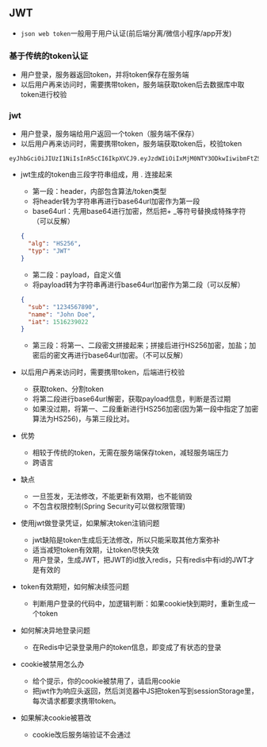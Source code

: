 ## JWT

- `json web token`一般用于用户认证(前后端分离/微信小程序/app开发)

### 基于传统的token认证

- 用户登录，服务器返回token，并将token保存在服务端
- 以后用户再来访问时，需要携带token，服务端获取token后去数据库中取token进行校验

### jwt

- 用户登录，服务端给用户返回一个token（服务端不保存）
- 以后用户再来访问时，需要携带token，服务端获取token后，校验token

```
eyJhbGciOiJIUzI1NiIsInR5cCI6IkpXVCJ9.eyJzdWIiOiIxMjM0NTY3ODkwIiwibmFtZSI6IkpvaG4gRG9lIiwiaWF0IjoxNTE2MjM5MDIyfQ.SflKxwRJSMeKKF2QT4fwpMeJf36POk6yJV_adQssw5c
```

- jwt生成的token由三段字符串组成，用 . 连接起来

  - 第一段：header，内部包含算法/token类型
  - 将header转为字符串再进行base64url加密作为第一段
  - base64url：先用base64进行加密，然后把+ _等符号替换成特殊字符（可以反解）

  ```json
  {
    "alg": "HS256",
    "typ": "JWT"
  }
  ```

  - 第二段：payload，自定义值
  - 将payload转为字符串再进行base64url加密作为第二段（可以反解）

  ```json
  {
    "sub": "1234567890",
    "name": "John Doe",
    "iat": 1516239022
  }
  ```

  - 第三段：将第一、二段密文拼接起来；拼接后进行HS256加密，加盐；加密后的密文再进行base64url加密。（不可以反解）

- 以后用户再来访问时，需要携带token，后端进行校验
  - 获取token、分割token
  - 将第二段进行base64url解密，获取payload信息，判断是否过期
  - 如果没过期，将第一、二段重新进行HS256加密(因为第一段中指定了加密算法为HS256)，与第三段比对。

- 优势
  - 相较于传统的token，无需在服务端保存token，减轻服务端压力
  - 跨语言
- 缺点
  - 一旦签发，无法修改，不能更新有效期，也不能销毁
  - 不包含权限控制(Spring Security可以做权限管理)

- 使用jwt做登录凭证，如果解决token注销问题
  - jwt缺陷是token生成后无法修改，所以只能采取其他方案弥补
  - 适当减短token有效期，让token尽快失效
  - 用户登录，生成JWT，把JWT的id放入redis，只有redis中有id的JWT才是有效的
- token有效期短，如何解决续签问题
  - 判断用户登录的代码中，加逻辑判断：如果cookie快到期时，重新生成一个token
- 如何解决异地登录问题
  - 在Redis中记录登录用户的token信息，即变成了有状态的登录
- cookie被禁用怎么办
  - 给个提示，你的cookie被禁用了，请启用cookie
  - 把jwt作为响应头返回，然后浏览器中JS把token写到sessionStorage里，每次请求都要求携带token。

- 如果解决cookie被篡改
  - cookie改后服务端验证不会通过